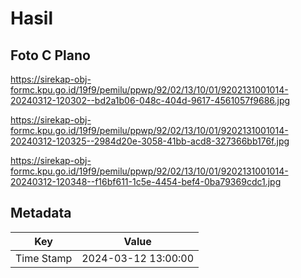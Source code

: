 # Hasil

## Foto C Plano

https://sirekap-obj-formc.kpu.go.id/19f9/pemilu/ppwp/92/02/13/10/01/9202131001014-20240312-120302--bd2a1b06-048c-404d-9617-4561057f9686.jpg

https://sirekap-obj-formc.kpu.go.id/19f9/pemilu/ppwp/92/02/13/10/01/9202131001014-20240312-120325--2984d20e-3058-41bb-acd8-327366bb176f.jpg

https://sirekap-obj-formc.kpu.go.id/19f9/pemilu/ppwp/92/02/13/10/01/9202131001014-20240312-120348--f16bf611-1c5e-4454-bef4-0ba79369cdc1.jpg


## Metadata

| Key        | Value               |
| ---------- | ------------------- |
| Time Stamp | 2024-03-12 13:00:00 |



